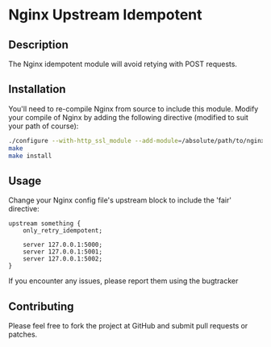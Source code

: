 # Nginx Upstream Idempotent

## Description

The Nginx idempotent module will avoid retying with POST requests.

## Installation

You'll need to re-compile Nginx from source to include this module.
Modify your compile of Nginx by adding the following directive
(modified to suit your path of course):

```bash
./configure --with-http_ssl_module --add-module=/absolute/path/to/nginx-upstream-idempotent
make
make install
```

## Usage

Change your Nginx config file's upstream block to include the 'fair' directive:

```nginx
upstream something {
    only_retry_idempotent;

    server 127.0.0.1:5000;
    server 127.0.0.1:5001;
    server 127.0.0.1:5002;
}
```

If you encounter any issues, please report them using the bugtracker

## Contributing

Please feel free to fork the project at GitHub and submit pull requests or patches.

